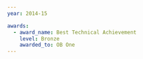 ```yaml
---
year: 2014-15

awards:
  - award_name: Best Technical Achievement
    level: Bronze
    awarded_to: OB One
---
```

